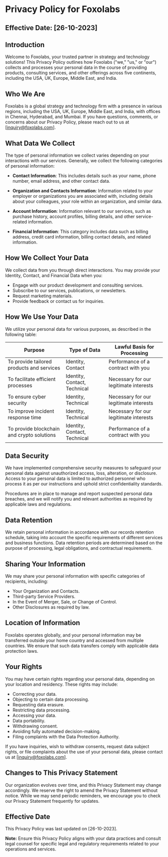 # Privacy Policy for Foxolabs

## Effective Date: [26-10-2023]

## Introduction

Welcome to Foxolabs, your trusted partner in strategy and technology solutions! This Privacy Policy outlines how Foxolabs ("we," "us," or "our") collects and processes your personal data in the course of providing products, consulting services, and other offerings across five continents, including the USA, UK, Europe, Middle East, and India.

## Who We Are

Foxolabs is a global strategy and technology firm with a presence in various regions, including the USA, UK, Europe, Middle East, and India, with offices in Chennai, Hyderabad, and Mumbai. If you have questions, comments, or concerns about our Privacy Policy, please reach out to us at [inquiry@foxolabs.com].

## What Data We Collect

The type of personal information we collect varies depending on your interactions with our services. Generally, we collect the following categories of personal information:

- **Contact Information**: This includes details such as your name, phone number, email address, and other contact data.

- **Organization and Contacts Information**: Information related to your employer or organizations you are associated with, including details about your colleagues, your role within an organization, and similar data.

- **Account Information**: Information relevant to our services, such as purchase history, account profiles, billing details, and other service-related information.

- **Financial Information**: This category includes data such as billing address, credit card information, billing contact details, and related information.

## How We Collect Your Data

We collect data from you through direct interactions. You may provide your Identity, Contact, and Financial Data when you:

- Engage with our product development and consulting services.
- Subscribe to our services, publications, or newsletters.
- Request marketing materials.
- Provide feedback or contact us for inquiries.

## How We Use Your Data

We utilize your personal data for various purposes, as described in the following table:

| Purpose                                      | Type of Data                                  | Lawful Basis for Processing              |
| -------------------------------------------- | -------------------------------------------- | -------------------------------------- |
| To provide tailored products and services    | Identity, Contact                            | Performance of a contract with you     |
| To facilitate efficient processes            | Identity, Contact, Technical                 | Necessary for our legitimate interests  |
| To ensure cyber security                     | Identity, Technical                          | Necessary for our legitimate interests  |
| To improve incident response time            | Identity, Technical                          | Necessary for our legitimate interests  |
| To provide blockchain and crypto solutions   | Identity, Contact, Technical                 | Performance of a contract with you     |

## Data Security

We have implemented comprehensive security measures to safeguard your personal data against unauthorized access, loss, alteration, or disclosure. Access to your personal data is limited to authorized personnel who process it as per our instructions and uphold strict confidentiality standards.

Procedures are in place to manage and report suspected personal data breaches, and we will notify you and relevant authorities as required by applicable laws and regulations.

## Data Retention

We retain personal information in accordance with our records retention schedule, taking into account the specific requirements of different services and business functions. Data retention periods are determined based on the purpose of processing, legal obligations, and contractual requirements.

## Sharing Your Information

We may share your personal information with specific categories of recipients, including:

- Your Organization and Contacts.
- Third-party Service Providers.
- In the Event of Merger, Sale, or Change of Control.
- Other Disclosures as required by law.

## Location of Information

Foxolabs operates globally, and your personal information may be transferred outside your home country and accessed from multiple countries. We ensure that such data transfers comply with applicable data protection laws.

## Your Rights

You may have certain rights regarding your personal data, depending on your location and residency. These rights may include:

- Correcting your data.
- Objecting to certain data processing.
- Requesting data erasure.
- Restricting data processing.
- Accessing your data.
- Data portability.
- Withdrawing consent.
- Avoiding fully automated decision-making.
- Filing complaints with the Data Protection Authority.

If you have inquiries, wish to withdraw consents, request data subject rights, or file complaints about the use of your personal data, please contact us at [inquiry@foxolabs.com].

## Changes to This Privacy Statement

Our organization evolves over time, and this Privacy Statement may change accordingly. We reserve the right to amend the Privacy Statement without notice. While we may send periodic reminders, we encourage you to check our Privacy Statement frequently for updates.

## Effective Date

This Privacy Policy was last updated on [26-10-2023].

**Note:** Ensure this Privacy Policy aligns with your data practices and consult legal counsel for specific legal and regulatory requirements related to your operations and services.
